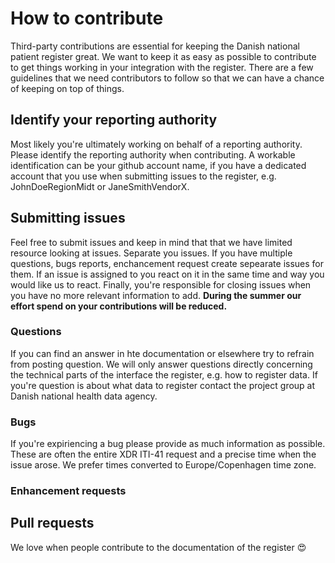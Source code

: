 # How to contribute
Third-party contributions are essential for keeping the Danish national patient register great.
We want to keep it as easy as possible to contribute to get things working in your integration with the register.
There are a few guidelines that we need contributors to follow so that we can have a chance of keeping on
top of things.

## Identify your reporting authority
Most likely you're ultimately working on behalf of a reporting authority. Please identify the reporting authority when contributing. A workable identification can be your github account name, if you have a dedicated account that you use when submitting issues to the register, e.g. JohnDoeRegionMidt or JaneSmithVendorX.

## Submitting issues
Feel free to submit issues and keep in mind that that we have limited resource looking at issues.
Separate you issues. If you have multiple questions, bugs reports, enchancement request create sepearate issues for them.
If an issue is assigned to you react on it in the same time and way you would like us to react.
Finally, you're responsible for closing issues when you have no more relevant information to add.
**During the summer our effort spend on your contributions will be reduced.**

### Questions
If you can find an answer in hte documentation or elsewhere try to refrain from posting question. We will only answer questions directly concerning the technical parts of the interface the register, e.g. how to register data. If you're question is about what data to register contact the project group at Danish national health data agency.

### Bugs
If you're expiriencing a bug please provide as much information as possible. These are often the entire XDR ITI-41 request and a precise time when the issue arose. We prefer times converted to Europe/Copenhagen time zone.

### Enhancement requests


## Pull requests
We love when people contribute to the documentation of the register :heart_eyes:
